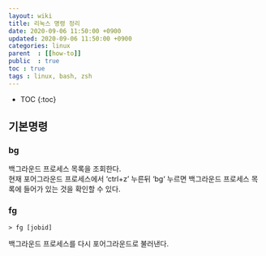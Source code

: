 ```yaml
---
layout: wiki
title: 리눅스 명령 정리 
date: 2020-09-06 11:50:00 +0900
updated: 2020-09-06 11:50:00 +0900
categories: linux 
parent  : [[how-to]]
public  : true
toc : true
tags : linux, bash, zsh 
---
```

* TOC
{:toc}

## 기본명령
### bg 
백그라운드 프로세스 목록을 조회한다.  
현재 포어그라운드 프로세스에서 ‘ctrl+z’ 누른뒤 ‘bg‘ 누르면 백그라운드 프로세스 목록에 들어가 있는 것을 확인할 수 있다.

### fg
```
> fg [jobid]
```
백그라운드 프로세스를 다시 포어그라운드로 불러낸다.



